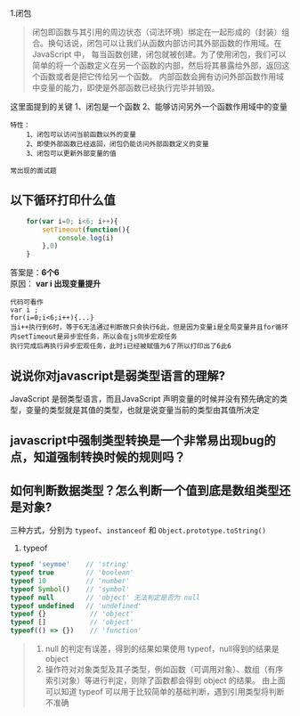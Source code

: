 1.闭包
>闭包即函数与其引用的周边状态（词法环境）绑定在一起形成的（封装）组合。换句话说，闭包可以让我们从函数内部访问其外部函数的作用域。在 JavaScript 中，
每当函数创建，闭包就被创建。为了使用闭包，我们可以简单的将一个函数定义在另一个函数的内部，然后将其暴露给外部，返回这个函数或者是把它传给另一个函数。
内部函数会拥有访问外部函数作用域中变量的能力，即使是外部函数已经执行完毕并销毁。
    
   这里面提到的关键
     1、闭包是一个函数
     2、能够访问另外一个函数作用域中的变量
     
    特性：
        1、闭包可以访问当前函数以外的变量
        2、即使外部函数已经返回，闭包仍能访问外部函数定义的变量
        3、闭包可以更新外部变量的值
        
    常出现的面试题
    
## 以下循环打印什么值
```js
    for(var i=0; i<6; i++){
        setTimeout(function(){
            console.log(i)
        },0)
    }
 ```
答案是：**6个6**     
原因： **var i  出现变量提升**
``` 
代码可看作
var i ;
for(i=0;i<6;i++){...}
当i++执行到6时，等于6无法通过判断故只会执行6此，但是因为变量i是全局变量并且for循环内setTimeout是异步宏任务，所以会在js同步宏观任务
执行完成后再执行异步宏观任务，此时i已经被赋值为6了所以打印出了6此6
```
## 说说你对javascript是弱类型语言的理解?
JavaScript 是弱类型语言，而且JavaScript 声明变量的时候并没有预先确定的类型，变量的类型就是其值的类型，也就是说变量当前的类型由其值所决定
    
## javascript中强制类型转换是一个非常易出现bug的点，知道强制转换时候的规则吗？
## 如何判断数据类型？怎么判断一个值到底是数组类型还是对象?
三种方式，分别为 `typeof`、`instanceof` 和 `Object.prototype.toString()`
1. typeof
```js
typeof 'seymoe'    // 'string'
typeof true        // 'boolean'
typeof 10          // 'number'
typeof Symbol()    // 'symbol'
typeof null        // 'object' 无法判定是否为 null
typeof undefined   // 'undefined'
typeof {}           // 'object'
typeof []           // 'object'
typeof(() => {})    // 'function'
```
>1. null 的判定有误差，得到的结果如果使用 typeof，null得到的结果是object
>2. 操作符对对象类型及其子类型，例如函数（可调用对象）、数组（有序索引对象）等进行判定，则除了函数都会得到 object 的结果。
由上面可以知道 typeof 可以用于比较简单的基础判断，遇到引用类型将判断不准确

